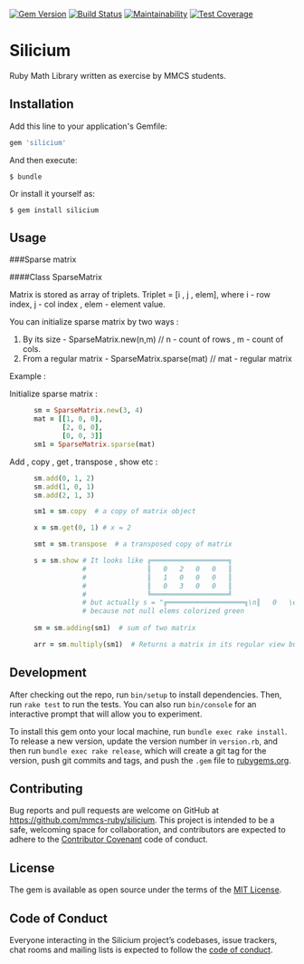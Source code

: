 [![Gem Version](https://badge.fury.io/rb/silicium.svg)](https://badge.fury.io/rb/silicium)
[![Build Status](https://travis-ci.org/mmcs-ruby/silicium.svg?branch=master)](https://travis-ci.org/mmcs-ruby/silicium)
[![Maintainability](https://api.codeclimate.com/v1/badges/b0ec4b3029f90d4273a1/maintainability)](https://codeclimate.com/github/mmcs-ruby/silicium/maintainability)
[![Test Coverage](https://api.codeclimate.com/v1/badges/b0ec4b3029f90d4273a1/test_coverage)](https://codeclimate.com/github/mmcs-ruby/silicium/test_coverage)

# Silicium

Ruby Math Library written as exercise by MMCS students.


## Installation

Add this line to your application's Gemfile:

```ruby
gem 'silicium'
```

And then execute:

    $ bundle

Or install it yourself as:

    $ gem install silicium

## Usage

###Sparse matrix

####Class SparseMatrix

Matrix is stored as array of triplets. 
Triplet = [i , j , elem], where i - row index, j - col index , elem - element value.

You can initialize sparse matrix by two ways :
1) By its size - SparseMatrix.new(n,m)   // n - count of rows , m - count of cols.
2) From a regular matrix - SparseMatrix.sparse(mat)   // mat - regular matrix

Example :

Initialize sparse matrix : 
```ruby
      sm = SparseMatrix.new(3, 4)
      mat = [[1, 0, 0],
             [2, 0, 0],
             [0, 0, 3]]
      sm1 = SparseMatrix.sparse(mat)  
```

Add , copy , get , transpose , show etc :
```ruby
      sm.add(0, 1, 2)
      sm.add(1, 0, 1)
      sm.add(2, 1, 3)

      sm1 = sm.copy  # a copy of matrix object

      x = sm.get(0, 1) # x = 2

      smt = sm.transpose  # a transposed copy of matrix

      s = sm.show # It looks like ╔═══════════════════╗
                  #               ║   0   2   0   0   ║
                  #               ║   1   0   0   0   ║
                  #               ║   0   3   0   0   ║
                  #               ╚═══════════════════╝
                  # but actually s = "╔═══════════════════╗\n║   0   \e[#{32}m#{2}\e[0m   0   0   ║\n║   \e[#{32}m#{1}\e[0m   0   0   0   ║\n║   0   \e[#{32}m#{3}\e[0m   0   0   ║\n╚═══════════════════╝\n"
                  # because not null elems colorized green 
 
      sm = sm.adding(sm1)  # sum of two matrix

      arr = sm.multiply(sm1)  # Returns a matrix in its regular view but multiplied by other matrix
```


 

## Development

After checking out the repo, run `bin/setup` to install dependencies. Then, run `rake test` to run the tests. You can also run `bin/console` for an interactive prompt that will allow you to experiment.

To install this gem onto your local machine, run `bundle exec rake install`. To release a new version, update the version number in `version.rb`, and then run `bundle exec rake release`, which will create a git tag for the version, push git commits and tags, and push the `.gem` file to [rubygems.org](https://rubygems.org).

## Contributing

Bug reports and pull requests are welcome on GitHub at https://github.com/mmcs-ruby/silicium. This project is intended to be a safe, welcoming space for collaboration, and contributors are expected to adhere to the [Contributor Covenant](http://contributor-covenant.org) code of conduct.

## License

The gem is available as open source under the terms of the [MIT License](https://opensource.org/licenses/MIT).

## Code of Conduct

Everyone interacting in the Silicium project’s codebases, issue trackers, chat rooms and mailing lists is expected to follow the [code of conduct](https://github.com/[USERNAME]/silicium/blob/master/CODE_OF_CONDUCT.md).
